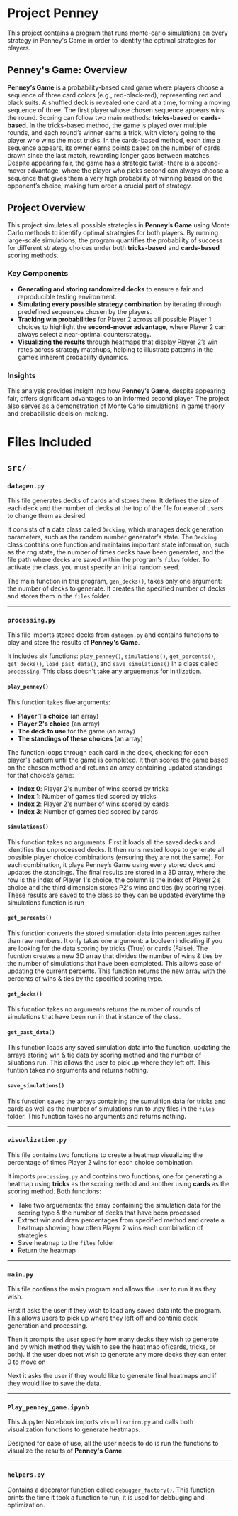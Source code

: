 # Project Penney 

This project contains a program that runs monte-carlo simulations on every strategy in Penney's Game in order to identify the optimal strategies for players. 

## Penney's Game: Overview 

**Penney’s Game** is a probability-based card game where players choose a sequence of three card colors (e.g., red-black-red), representing red and black suits. A shuffled deck is revealed one card at a time, forming a moving sequence of three. The first player whose chosen sequence appears wins the round. Scoring can follow two main methods: **tricks-based** or **cards-based**. In the tricks-based method, the game is played over multiple rounds, and each round’s winner earns a trick, with victory going to the player who wins the most tricks. In the cards-based method, each time a sequence appears, its owner earns points based on the number of cards drawn since the last match, rewarding longer gaps between matches. Despite appearing fair, the game has a strategic twist- there is a second-mover advantage, where the player who picks second can always choose a sequence that gives them a very high probability of winning based on the opponent’s choice, making turn order a crucial part of strategy. 


## Project Overview 
This project simulates all possible strategies in **Penney’s Game** using Monte Carlo methods to identify optimal strategies for both players. By running large-scale simulations, the program quantifies the probability of success for different strategy choices under both **tricks-based** and **cards-based** scoring methods.  

### Key Components  

- **Generating and storing randomized decks** to ensure a fair and reproducible testing environment.  
- **Simulating every possible strategy combination** by iterating through predefined sequences chosen by the players.  
- **Tracking win probabilities** for Player 2 across all possible Player 1 choices to highlight the **second-mover advantage**, where Player 2 can always select a near-optimal counterstrategy.  
- **Visualizing the results** through heatmaps that display Player 2’s win rates across strategy matchups, helping to illustrate patterns in the game’s inherent probability dynamics.  

### Insights  

This analysis provides insight into how **Penney’s Game**, despite appearing fair, offers significant advantages to an informed second player. The project also serves as a demonstration of Monte Carlo simulations in game theory and probabilistic decision-making.

# Files Included

## `src/`

### `datagen.py`

This file generates decks of cards and stores them. It defines the size of each deck and the number of decks at the top of the file for ease of users to change them as desired.

It consists of a data class called `Decking`, which manages deck generation parameters, such as the random number generator's state. The `Decking` class contains one function and maintains important state information, such as the rng state, the number of times decks have been generated, and the file path where decks are saved within the program's `files` folder. To activate the class, you must specify an initial random seed.

The main function in this program, `gen_decks()`, takes only one argument: the number of decks to generate. It creates the specified number of decks and stores them in the `files` folder.

---

### `processing.py`

This file imports stored decks from `datagen.py` and contains functions to play and store the results of **Penney's Game**.

It includes six functions: `play_penney()`, `simulations()`, `get_percents()`, `get_decks()`, `load_past_data()`, and `save_simulations()` in a class called `processing`. This class doesn't take any arguements for initlization. 

#### `play_penney()`

This function takes five arguments:

- **Player 1's choice** (an array)
- **Player 2's choice** (an array)
- **The deck to use** for the game (an array)
- **The standings of these choices** (an array)

The function loops through each card in the deck, checking for each player's pattern until the game is completed. It then scores the game based on the chosen method and returns an array containing updated standings for that choice’s game:

- **Index 0**: Player 2's number of wins scored by tricks 
- **Index 1**: Number of games tied scored by tricks 
- **Index 2**: Player 2's number of wins scored by cards 
- **Index 3**: Number of games tied scored by cards 

#### `simulations()`

This function takes no arguments. First it loads all the saved decks and identifies the unprocessed decks. It then runs nested loops to generate all possible player choice combinations (ensuring they are not the same). For each combination, it plays Penney’s Game using every stored deck and updates the standings. The final results are stored in a 3D array, where the row is the index of  Player 1's choice, the column is the index of Player 2’s choice and the third dimension stores P2's wins and ties (by scoring type). These results are saved to the class so they can be updated everytime the simulations function is run

#### `get_percents()`

This function converts the stored simulation data into percentages rather than raw numbers. It only takes one argument: a booleen indicating if you are looking for the data scoring by tricks (True) or cards (False). The fucntion creates a new 3D array that divides the number of wins & ties by the number of simulations that have been completed. This allows ease of updating the current percents. This function returns the new array with the percents of wins & ties by the specified scoring type. 

#### `get_decks()`

This fucntion takes no arguments returns the number of rounds of simulations that have been run in that instance of the class. 

#### `get_past_data()`

This function loads any saved simulation data into the function, updating the arrays storing win & tie data by scoring method and the number of siluations run. This allows the user to pick up where they left off. This funtion takes no arguments and returns nothing. 

#### `save_simulations()` 

This function saves the arrays containing the sumulition data for tricks and cards as well as the number of simulations run to .npy files in the `files` folder. This function takes no arguments and returns nothing. 

---

### `visualization.py`

This file contains two functions to create a heatmap visualizing the percentage of times Player 2 wins for each choice combination.

It imports `processing.py` and contains two functions, one for generating a heatmap using **tricks** as the scoring method and another using **cards** as the scoring method. Both functions:

- Take two arguements: the array containing the simulation data for the scoring type & the number of decks that have been processed 
- Extract win and draw percentages from specified method and create a heatmap showing how often Player 2 wins each combination of strategies 
- Save heatmap to the `files` folder
- Return the heatmap

---

### `main.py`

This file contians the main program and allows the user to run it as they wish. 

First it asks the user if they wish to load any saved data into the program. This allows users to pick up where they left off and continie deck generation and processing. 

Then it prompts the user specify how many decks they wish to generate and by which method they wish to see the heat map of(cards, tricks, or both). If the user does not wish to generate any more decks they can enter 0 to move on 

Next it asks the user if they would like to generate final heatmaps and if they would like to save the data. 


---

### `Play_penney_game.ipynb`

This Jupyter Notebook imports `visualization.py` and calls both visualization functions to generate heatmaps.

Designed for ease of use, all the user needs to do is run the functions to visualize the results of **Penney's Game**.

---

### `helpers.py`

Contains a decorator function called `debugger_factory()`. This function prints the time it took a function to run, it is used for debbuging and optimization. 